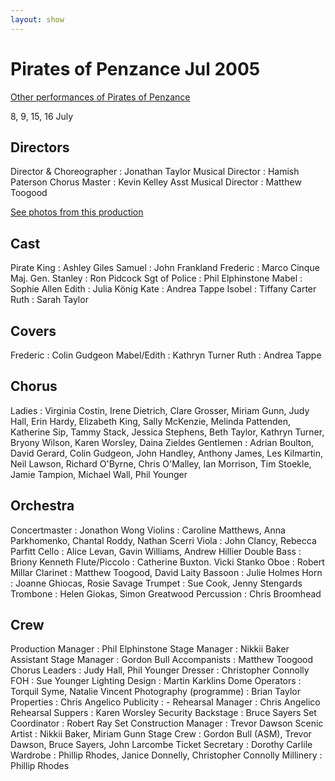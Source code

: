 ```yaml
---
layout: show
---
```

# Pirates of Penzance Jul 2005

[Other performances of Pirates of Penzance](../pirates.html)

8, 9, 15, 16 July

## Directors

Director & Choreographer
: Jonathan Taylor
Musical Director
: Hamish Paterson
Chorus Master
: Kevin Kelley
Asst Musical Director
: Matthew Toogood

[See photos from this production](2pirates_photos.html)

## Cast
Pirate King
: Ashley Giles
Samuel
: John Frankland
Frederic
: Marco Cinque
Maj. Gen. Stanley
: Ron Pidcock
Sgt of Police
: Phil Elphinstone
Mabel
: Sophie Allen
Edith
: Julia König
Kate
: Andrea Tappe
Isobel
: Tiffany Carter
Ruth
: Sarah Taylor

## Covers
Frederic
: Colin Gudgeon
Mabel/Edith
: Kathryn Turner
Ruth
: Andrea Tappe

## Chorus
Ladies
: Virginia Costin, Irene Dietrich, Clare Grosser, Miriam Gunn, Judy Hall, Erin Hardy, Elizabeth King, Sally McKenzie, Melinda Pattenden, Katherine Sip, Tammy Stack, Jessica Stephens, Beth Taylor, Kathryn Turner, Bryony Wilson, Karen Worsley, Daina Zieldes
Gentlemen
: Adrian Boulton, David Gerard, Colin Gudgeon, John Handley, Anthony James, Les Kilmartin, Neil Lawson, Richard O'Byrne, Chris O'Malley, Ian Morrison, Tim Stoekle, Jamie Tampion, Michael Wall, Phil Younger

## Orchestra
Concertmaster
: Jonathon Wong
Violins
: Caroline Matthews, Anna Parkhomenko, Chantal Roddy, Nathan Scerri
Viola
: John Clancy, Rebecca Parfitt
Cello
: Alice Levan, Gavin Williams, Andrew Hillier
Double Bass
: Briony Kenneth
Flute/Piccolo
: Catherine Buxton.  Vicki Stanko
Oboe
: Robert Millar
Clarinet
: Matthew Toogood, David Laity
Bassoon
: Julie Holmes
Horn
: Joanne Ghiocas, Rosie Savage
Trumpet
: Sue Cook, Jenny Stengards
Trombone
: Helen Giokas, Simon Greatwood
Percussion
: Chris Broomhead

## Crew
Production Manager
: Phil Elphinstone
Stage Manager
: Nikkii Baker
Assistant Stage Manager
: Gordon Bull
Accompanists
: Matthew Toogood
Chorus Leaders
: Judy Hall, Phil Younger
Dresser
: Christopher Connolly
FOH
: Sue Younger
Lighting Design
: Martin Karklins
Dome Operators
: Torquil Syme, Natalie Vincent
Photography (programme)
: Brian Taylor
Properties
: Chris Angelico
Publicity
: -
Rehearsal Manager
: Chris Angelico
Rehearsal Suppers
: Karen Worsley
Security Backstage
: Bruce Sayers
Set Coordinator
: Robert Ray
Set Construction Manager
: Trevor Dawson
Scenic Artist
: Nikkii Baker, Miriam Gunn
Stage Crew
: Gordon Bull (ASM), Trevor Dawson, Bruce Sayers, John Larcombe
Ticket Secretary
: Dorothy Carlile
Wardrobe
: Phillip Rhodes, Janice Donnelly, Christopher Connolly
Millinery
: Phillip Rhodes

